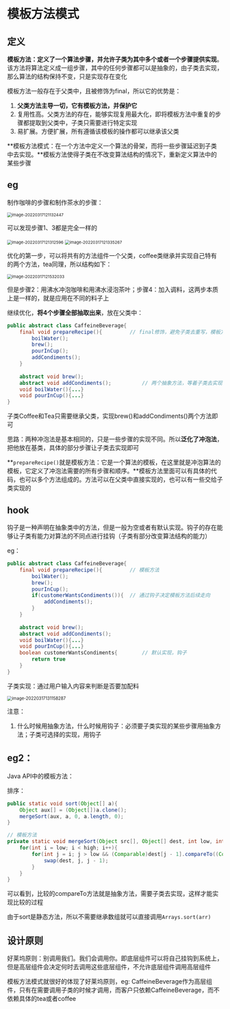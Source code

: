 # 模板方法模式

## 定义

**模板方法：定义了一个算法步骤，并允许子类为其中多个或者一个步骤提供实现**。该方法将算法定义成一组步骤，其中的任何步骤都可以是抽象的，由子类去实现，那么算法的结构保持不变，只是实现存在变化

模板方法一般存在于父类中，且被修饰为final，所以它的优势是：

1. **父类方法主导一切，它有模板方法，并保护它**
2. 复用性高。父类方法的存在，能够实现复用最大化，即将模板方法中重复的步骤都提取到父类中，子类只需要进行特定实现
3. 易扩展。方便扩展，所有遵循该模板的操作都可以继承该父类

**模板方法模式：在一个方法中定义一个算法的骨架，而将一些步骤延迟到子类中去实现。**模板方法使得子类在不改变算法结构的情况下，重新定义算法中的某些步骤

## eg

制作咖啡的步骤和制作茶水的步骤：

<img src="C:\Users\surface\AppData\Roaming\Typora\typora-user-images\image-20220317121132447.png" alt="image-20220317121132447" style="zoom:67%;" />

可以发现步骤1、3都是完全一样的

<img src="C:\Users\surface\AppData\Roaming\Typora\typora-user-images\image-20220317121312596.png" alt="image-20220317121312596" style="zoom:67%;" />

<img src="C:\Users\surface\AppData\Roaming\Typora\typora-user-images\image-20220317121335267.png" alt="image-20220317121335267" style="zoom:67%;" />

优化的第一步，可以将共有的方法组件一个父类，coffee类继承并实现自己特有的两个方法，tea同理，所以结构如下：

<img src="C:\Users\surface\AppData\Roaming\Typora\typora-user-images\image-20220317121532033.png" alt="image-20220317121532033" style="zoom:67%;" />

但是步骤2：用沸水冲泡咖啡和用沸水浸泡茶叶；步骤4：加入调料，这两步本质上是一样的，就是应用在不同的料子上

继续优化，**将4个步骤全部抽取出来**，放在父类中：

```java
public abstract class CaffeineBeverage{
    final void prepareRecipe(){			// final修饰，避免子类去重写，模板方法和下面两个抽象的具体实现解耦
        boilWater();
        brew();
        pourInCup();
        addCondiments();
    }
    
    abstract void brew();
    abstract void addCondiments();			// 两个抽象方法，等着子类去实现
    void boilWater(){...}
    void pourInCup(){...}
}
```

子类Coffee和Tea只需要继承父类，实现brew()和addCondiments()两个方法即可

思路：两种冲泡法是基本相同的，只是一些步骤的实现不同。所以**泛化了冲泡法**，把他放在基类，具体的部分步骤让子类去实现即可

**`prepareRecipe()`就是模板方法：它是一个算法的模板，在这里就是冲泡算法的模板，它定义了冲泡法需要的所有步骤和顺序。**模板方法里面可以有具体的代码，也可以多个方法组成的。方法可以在父类中直接实现的，也可以有一些交给子类实现的

## hook

钩子是一种声明在抽象类中的方法，但是一般为空或者有默认实现。钩子的存在能够让子类有能力对算法的不同点进行挂钩（子类有部分改变算法结构的能力）

eg：

```java
public abstract class CaffeineBeverage{
    final void prepareRecipe(){			// 模板方法
        boilWater();
        brew();
        pourInCup();
        if(customerWantsCondiments()){	// 通过钩子决定模板方法后续走向
        	addCondiments();
        }
    }
    
    abstract void brew();
    abstract void addCondiments();			
    void boilWater(){...}
    void pourInCup(){...}
    boolean customerWantsCondiments{		// 默认实现，钩子
        return true
    }
}
```

子类实现：通过用户输入内容来判断是否要加配料

<img src="C:\Users\surface\AppData\Roaming\Typora\typora-user-images\image-20220317131158287.png" alt="image-20220317131158287" style="zoom:70%;" />

注意：

1. 什么时候用抽象方法，什么时候用钩子：必须要子类实现的某些步骤用抽象方法；子类可选择的实现，用钩子

## eg2：

Java API中的模板方法：

排序：

```java
public static void sort(Object[] a){
    Object aux[] = (Object[])a.clone();
    mergeSort(aux, a, 0, a.length, 0);
}

// 模板方法
private static void mergeSort(Object src[], Object[] dest, int low, int high, int off){
    for(int i = low; i < high; i++){
        for(int j = i; j > low && (Comparable)dest[j - 1].compareTo((Comparable)dest[j] > 0); j--){
            swap(dest, j, j - 1);
        }
    }
}
```

可以看到，比较的compareTo方法就是抽象方法，需要子类去实现，这样才能实现比较的过程

由于sort是静态方法，所以不需要继承数组就可以直接调用`Arrays.sort(arr)`

## 设计原则

好莱坞原则：别调用我们。我们会调用你。即底层组件可以将自己挂钩到系统上，但是高层组件会决定何时去调用这些底层组件，不允许底层组件调用高层组件

模板方法模式就很好的体现了好莱坞原则，eg: CaffeineBeverage作为高层组件，只有在需要调用子类的时候才调用，而客户只依赖CaffeineBeverage，而不依赖具体的tea或者coffee